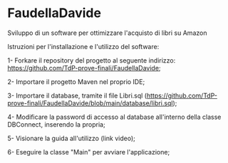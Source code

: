 # FaudellaDavide
Sviluppo di un software per ottimizzare l'acquisto di libri su Amazon

Istruzioni per l'installazione e l'utilizzo del software:

1- Forkare il repository del progetto al seguente indirizzo: https://github.com/TdP-prove-finali/FaudellaDavide;

2- Importare il progetto Maven nel proprio IDE;

3- Importare il database, tramite il file Libri.sql (https://github.com/TdP-prove-finali/FaudellaDavide/blob/main/database/libri.sql);

4- Modificare la password di accesso al database all'interno della classe DBConnect, inserendo la propria;

5- Visionare la guida all'utilizzo (link video);

6- Eseguire la classe "Main" per avviare l'applicazione;
